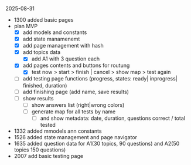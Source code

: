 2025-08-31
- 1300 added basic pages
- plan MVP
    - [x] add models and constants
    - [x] add state manamenemt
    - [x] add page management with hash
    - [x] add topics data
        - [x] add A1 with 3 question each
    - [x] add pages contents and buttons for routung
        - [x] test now > start > finish | cancel > show map > test again
    - [ ] add testing page functions (progress, states: ready| inprogress| finished, duration)
    - [ ] add finishing page (add name, save results)
    - [ ] show results
        - [ ] show answers list (right|wrong colors)
        - [ ] generate map for all tests by name
            - [ ] and show metadata: date, duration, questions correct / total tested
- 1332 added mmodels ann constants
- 1526 added state management and page navigator
- 1635 added question data for A1(30 topics, 90 questions) and A2(50 topics 150 questions)
- 2007 add basic testing page